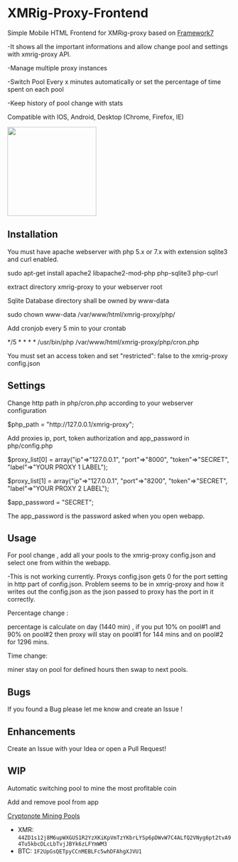 # XMRig-Proxy-Frontend
Simple Mobile HTML Frontend for XMRig-proxy based on [Framework7](https://github.com/framework7io/framework7)

-It shows all the important informations and allow change pool and settings with xmrig-proxy API.

-Manage multiple proxy instances

-Switch Pool Every x minutes automatically or set the percentage of time spent on each pool

-Keep history of pool change with stats

Compatible with IOS, Android, Desktop (Chrome, Firefox, IE)

<img src="https://raw.githubusercontent.com/pcca-matrix/XMRig-Proxy-Frontend/master/xmrig-proxy/img/demo.png" width="200">

## Installation
You must have apache webserver with php 5.x or 7.x with extension sqlite3 and curl enabled.

sudo apt-get install apache2 libapache2-mod-php php-sqlite3 php-curl

extract directory xmrig-proxy to your webserver root

Sqlite Database directory shall be owned by www-data

sudo chown www-data /var/www/html/xmrig-proxy/php/

Add cronjob every 5 min to your crontab

*/5 * * * * /usr/bin/php /var/www/html/xmrig-proxy/php/cron.php

You must set an access token and set "restricted": false to the xmrig-proxy config.json

## Settings
Change http path in php/cron.php according to your webserver configuration

$php_path = "http://<i></i>127.0.0.1/xmrig-proxy";

Add proxies ip, port, token authorization and app_password in php/config.php

$proxy_list[0] = array("ip"=>"127.0.0.1", "port"=>"8000", "token"=>"SECRET", "label"=>"YOUR PROXY 1 LABEL");

$proxy_list[1] = array("ip"=>"127.0.0.1", "port"=>"8200", "token"=>"SECRET", "label"=>"YOUR PROXY 2 LABEL");

$app_password = "SECRET";

The app_password is the password asked when you open webapp. 

## Usage
For pool change , add all your pools to the xmrig-proxy config.json and select one from within the webapp.

-This is not working currently. Proxys config.json gets 0 for the port setting in http part of config.json. Problem seems to be in xmrig-proxy and how it writes out the config.json as the json passed to proxy has the port in it correctly.

Percentage change :

percentage is calculate on day (1440 min) , if you put 10% on pool#1 and 90% on pool#2 then proxy will stay on pool#1 for 144 mins and on pool#2 for 1296 mins.

Time change:

miner stay on pool for defined hours then swap to next pools.

## Bugs
If you found a Bug please let me know and create an Issue !

## Enhancements
Create an Issue with your Idea or open a Pull Request!

## WIP

Automatic switching pool to mine the most profitable coin

Add and remove pool from app

[Cryptonote Mining Pools](http://hashing.mine.nu)

* XMR: `44ZD1s12j8M6upWXGUS1R2YzXKiKpVmTzYKbrLYSp6pDWvW7C4ALfQ2VNyg6pt2tvA94Tu5kbcDLcLbTvjJBYk6zLFYmWM3`
* BTC: `1F2UpGsQETpyCCnMEBLFc5whDFAhgXJVU1`
